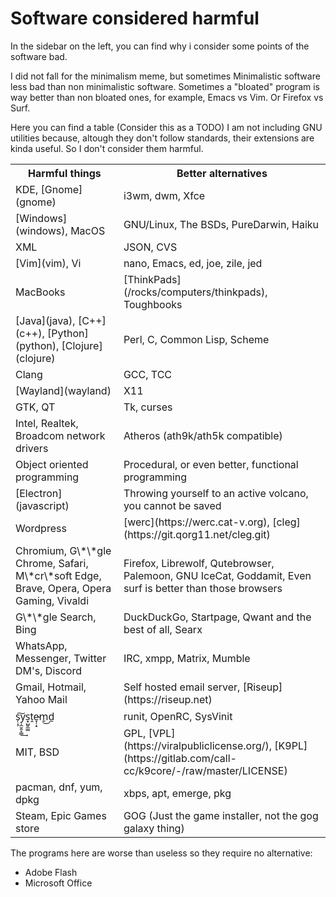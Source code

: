 # Software considered harmful

In the sidebar on the left, you can find why i consider some points of
the software bad.

I did not fall for the minimalism meme, but sometimes Minimalistic
software less bad than non minimalistic software. Sometimes a
"bloated" program is way better than non bloated ones, for example,
Emacs vs Vim. Or Firefox vs Surf.

Here you can find a table (Consider this as a TODO) I am not including
GNU utilities because, altough they don't follow standards, their
extensions are kinda useful. So I don't consider them harmful.

<table>
  <tr>
    <th>Harmful things</th>
    <th>Better alternatives</th>
  </tr>
  <tr>
    <td>KDE, [Gnome](gnome)</td>
    <td>i3wm, dwm, Xfce</td>
  </tr>
  <tr>
    <td>[Windows](windows), MacOS</td>
    <td>GNU/Linux, The BSDs, PureDarwin, Haiku</td>
  </tr>
  <tr>
    <td>XML</td>
    <td>JSON, CVS</td>
  </tr>
  <tr>
    <td>[Vim](vim), Vi</td>
    <td>nano, Emacs, ed, joe, zile, jed</td>
  </tr>
  <tr>
    <td>MacBooks</td>
    <td>[ThinkPads](/rocks/computers/thinkpads), Toughbooks</td>
  </tr>
  <tr>
    <td>[Java](java), [C++](c++), [Python](python), [Clojure](clojure)</td>
    <td>Perl, C, Common Lisp, Scheme</td>
  </tr>
  <tr>
    <td>Clang</td>
    <td>GCC, TCC</td>
  </tr>
  <tr>
    <td>[Wayland](wayland)</td>
    <td>X11</td>
  </tr>
  <tr>
    <td>GTK, QT</td>
    <td>Tk, curses</td>
  </tr>
  <tr>
    <td>Intel, Realtek, Broadcom network drivers</td>
    <td>Atheros (ath9k/ath5k compatible)</td>
  </tr>
  <tr>
    <td>Object oriented programming</td>
    <td>Procedural, or even better, functional programming</td>
  </tr>
  <tr>
    <td>[Electron](javascript)</td>
    <td>Throwing yourself to an active volcano, you cannot be saved</td>
  </tr>
  <tr>
    <td>Wordpress</td>
    <td>[werc](https://werc.cat-v.org), [cleg](https://git.qorg11.net/cleg.git)</td>
  </tr>
  <tr>
    <td>Chromium, G\*\*gle Chrome, Safari, M\*cr\*soft Edge, Brave, Opera, Opera Gaming, Vivaldi</td>
    <td>Firefox, Librewolf, Qutebrowser, Palemoon, GNU IceCat, Goddamit, Even surf is better than those browsers</td>
  </tr>
  <tr>
    <td>G\*\*gle Search, Bing</td>
    <td>DuckDuckGo, Startpage, Qwant and the best of all, Searx</td>
  </tr>
  <tr>
    <td>WhatsApp, Messenger, Twitter DM's, Discord</td>
    <td>IRC, xmpp, Matrix, Mumble</td>
  </tr>
  <tr>
    <td>Gmail, Hotmail, Yahoo Mail</td>
    <td>Self hosted email server, [Riseup](https://riseup.net)</td>
  </tr>
  <tr>
    <td>s̜̣͕͠y̹̼̮̱̞͇͢s̟̺̮̼̳ṱe̴̞̜͙m̱͜d̼</td>
    <td>runit, OpenRC, SysVinit</td>
  </tr>
  <tr>
    <td>MIT, BSD</td>
    <td>GPL, [VPL](https://viralpubliclicense.org/), [K9PL](https://gitlab.com/call-cc/k9core/-/raw/master/LICENSE)</td>
  </tr>
  <tr>
    <td>pacman, dnf, yum, dpkg</td>
    <td>xbps, apt, emerge, pkg</td>
  </tr>
  <tr>
    <td>Steam, Epic Games store</td>
    <td>GOG (Just the game installer, not the gog galaxy thing)</td>
  </tr>
</table>

The programs here are worse than useless so they require no
alternative:

* Adobe Flash
* Microsoft Office
